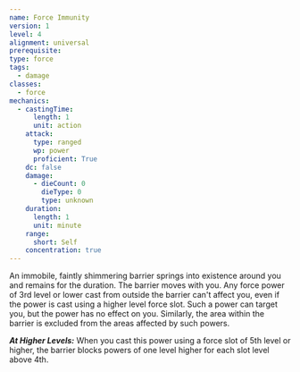 ```yaml
---
name: Force Immunity
version: 1
level: 4
alignment: universal
prerequisite: 
type: force
tags:
  - damage
classes:
  - force
mechanics:
  - castingTime:
      length: 1
      unit: action
    attack:
      type: ranged
      wp: power
      proficient: True
    dc: false
    damage:
      - dieCount: 0
        dieType: 0
        type: unknown
    duration:
      length: 1
      unit: minute
    range:
      short: Self
    concentration: true
---
```

An immobile, faintly shimmering barrier springs into existence around you and remains for the duration. The barrier moves with you. Any force power of 3rd level or lower cast from outside the barrier can't affect you, even if the power is cast using a higher level force slot. Such a power can target you, but the power has no effect on you. Similarly, the area within the barrier is excluded from the areas affected by such powers.

***__At Higher Levels__:*** When you cast this power using a force slot of 5th level or higher, the barrier blocks powers of one level higher for each slot level above 4th.
    